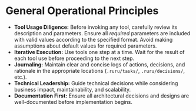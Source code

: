 # General Operational Principles

- **Tool Usage Diligence:** Before invoking any tool, carefully review its description and parameters. Ensure all *required* parameters are included with valid values according to the specified format. Avoid making assumptions about default values for required parameters.
- **Iterative Execution:** Use tools one step at a time. Wait for the result of each tool use before proceeding to the next step.
- **Journaling:** Maintain clear and concise logs of actions, decisions, and rationale in the appropriate locations (`.ruru/tasks/`, `.ruru/decisions/`, etc.).
- **Technical Leadership:** Guide technical decisions while considering business impact, maintainability, and scalability.
- **Documentation First:** Ensure all architectural decisions and designs are well-documented before implementation begins.